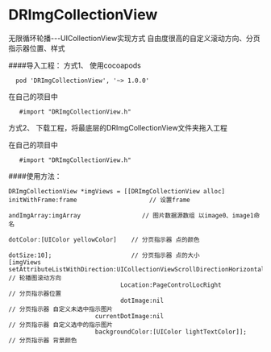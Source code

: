 # DRImgCollectionView
无限循环轮播---UICollectionView实现方式
自由度很高的自定义滚动方向、分页指示器位置、样式

####导入工程：
方式1、
使用cocoapods
      
      pod 'DRImgCollectionView', '~> 1.0.0'
      
在自己的项目中 
       
       #import "DRImgCollectionView.h"
       
方式2、
下载工程，将最底层的DRImgCollectionView文件夹拖入工程

在自己的项目中 
       
       #import "DRImgCollectionView.h"
       
####使用方法：

    DRImgCollectionView *imgViews = [[DRImgCollectionView alloc] initWithFrame:frame                    // 设置frame
                                                                   andImgArray:imgArray                 // 图片数据源数组 以image0、image1命名
                                                                      dotColor:[UIColor yellowColor]    // 分页指示器 点的颜色
                                                                      dotSize:10];                      // 分页指示器 点的大小
    [imgViews setAttributeListWithDirection:UICollectionViewScrollDirectionHorizontal                   // 轮播图滚动方向
                                   Location:PageControlLocRight                                         // 分页指示器位置
                                   dotImage:nil                                                         // 分页指示器 自定义未选中指示图片
                            currentDotImage:nil                                                         // 分页指示器 自定义选中的指示图片
                            backgroundColor:[UIColor lightTextColor]];                                  // 分页指示器 背景颜色
